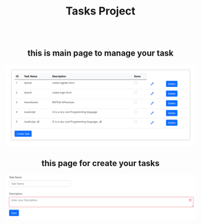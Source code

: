 <div style="text-align:center">
<h1>Tasks Project</h1><br><br>
    <h2>this is main page to manage your task </h2>
    <img src="My_Images/tasks.png"> <br>
    <h2>this page for create your tasks</h2>
    <img src="My_Images/create_task.png">
</div>
